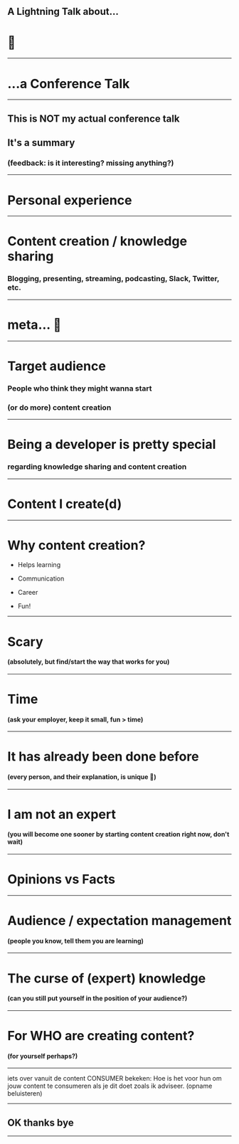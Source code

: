## A Lightning Talk about...

# 🥁

---

# ...a Conference Talk

---

## This is NOT my actual conference talk

## It's a summary

### (feedback: is it interesting? missing anything?)

---

# Personal experience

---

# Content creation / knowledge sharing

### Blogging, presenting, streaming, podcasting, Slack, Twitter, etc.

---

# meta... 🤯

---

# Target audience

### People who think they might wanna start 

### (or do more) content creation

---

# Being a developer is pretty special

### regarding knowledge sharing and content creation

---

# Content I create(d)

---

# Why content creation?

- Helps learning

- Communication

- Career

- Fun!

---

# Scary

#### (absolutely, but find/start the way that works for you)

---

# Time

#### (ask your employer, keep it small, fun > time)

---

# It has already been done before

#### (every person, and their explanation, is unique 🫶)

---

# I am not an expert

#### (you will become one sooner by starting content creation right now, don't wait)

---

# Opinions vs Facts

---

# Audience / expectation management

#### (people you know, tell them you are learning)

---

# The curse of (expert) knowledge

#### (can you still put yourself in the position of your audience?)

---

# For WHO are creating content?

#### (for yourself perhaps?)

---

iets over vanuit de content CONSUMER bekeken: Hoe is het voor hun om jouw content te consumeren als je dit doet zoals ik adviseer. (opname beluisteren)

---

## **OK** thanks **bye**

---


